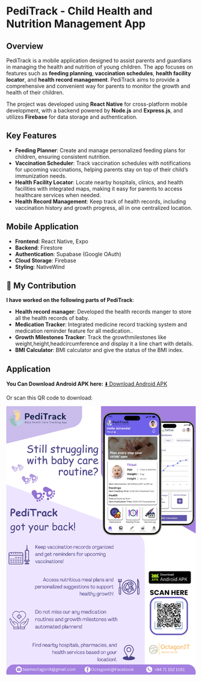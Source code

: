 # PediTrack - Child Health and Nutrition Management App

## Overview

PediTrack is a mobile application designed to assist parents and guardians in managing the health and nutrition of young children. The app focuses on features such as **feeding planning**, **vaccination schedules**, **health facility locator**, and **health record management**. PediTrack aims to provide a comprehensive and convenient way for parents to monitor the growth and health of their children.

The project was developed using **React Native** for cross-platform mobile development, with a backend powered by **Node.js** and **Express.js**, and utilizes **Firebase** for data storage and authentication.

## Key Features

- **Feeding Planner**: Create and manage personalized feeding plans for children, ensuring consistent nutrition.
- **Vaccination Scheduler**: Track vaccination schedules with notifications for upcoming vaccinations, helping parents stay on top of their child’s immunization needs.
- **Health Facility Locator**: Locate nearby hospitals, clinics, and health facilities with integrated maps, making it easy for parents to access healthcare services when needed.
- **Health Record Management**: Keep track of health records, including vaccination history and growth progress, all in one centralized location.

## Mobile Application

  - **Frontend**: React Native, Expo
  - **Backend**: Firestore
  - **Authentication**:  Supabase (Google OAuth)
  - **Cloud Storage**: Firebase
  - **Styling**: NativeWind 

## 🚀 My Contribution

**I have worked on the following parts of PediTrack**:
- **Health record manager**: Developed the health records manger to store all the health records of baby.
- **Medication Tracker**: Integrated medicine record tracking system and medication reminder feature for all medication..
- **Growth Milestones Tracker**: Track the growthmilestones like weight,height,headcircumference and display it a line chart with details.
- **BMI Calculator**: BMI calculator and give the status of the BMI index.

## Application

**You Can Download Android APK here:** [⬇️ Download Android APK](https://expo.dev/artifacts/eas/6CgaMLHUjmS1XE8HMwkVwx.apk)

Or scan this QR code to download:

![PediTrack](./PediTrackPoster.png)



